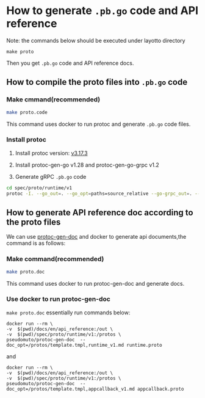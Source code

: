 # How to generate `.pb.go` code and API reference
Note: the commands below should be executed under layotto directory


```shell
make proto
```

Then you get `.pb.go` code and API reference docs.

## How to compile the proto files into `.pb.go` code
<!-- tabs:start -->
### **Make cmmand(recommended)**

```bash
make proto.code
```

This command uses docker to run protoc and generate `.pb.go` code files.

### **Install protoc**
1. Install protoc version: [v3.17.3](https://github.com/protocolbuffers/protobuf/releases/tag/v3.17.3)

2. Install protoc-gen-go v1.28 and protoc-gen-go-grpc v1.2

3. Generate gRPC `.pb.go` code

```bash
cd spec/proto/runtime/v1
protoc -I. --go_out=. --go_opt=paths=source_relative --go-grpc_out=. --go-grpc_opt=require_unimplemented_servers=false,paths=source_relative *.proto
```

<!-- tabs:end -->
## How to generate API reference doc according to the proto files
We can use [protoc-gen-doc](https://github.com/pseudomuto/protoc-gen-doc) and docker to generate api documents,the command is as follows:  

<!-- tabs:start -->
### **Make command(recommended)**

```bash
make proto.doc
```

This command uses docker to run protoc-gen-doc and generate docs.

### **Use docker to run protoc-gen-doc**
`make proto.doc` essentially run commands below:

```
docker run --rm \
-v  $(pwd)/docs/en/api_reference:/out \
-v  $(pwd)/spec/proto/runtime/v1:/protos \
pseudomuto/protoc-gen-doc  --doc_opt=/protos/template.tmpl,runtime_v1.md runtime.proto
```

and 

```shell
docker run --rm \
-v  $(pwd)/docs/en/api_reference:/out \
-v  $(pwd)/spec/proto/runtime/v1:/protos \
pseudomuto/protoc-gen-doc  --doc_opt=/protos/template.tmpl,appcallback_v1.md appcallback.proto
```

<!-- tabs:end -->
